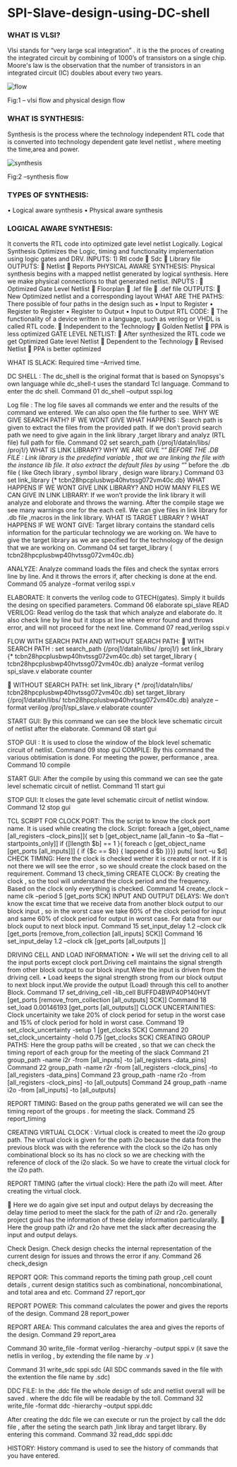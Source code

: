 # SPI-Slave-design-using-DC-shell


### WHAT IS VLSI?
 
Vlsi stands for “very large scal integration” . it is the the proces of creating the integrated circuit by combining of 1000’s of transistors on a single chip.
Moore's law is the observation that the number of transistors in an integrated circuit (IC) doubles about every two years.

![flow](https://github.com/Devi-charan-29/SPI-Slave-design-using-DC-shell/assets/95524221/2d61074f-8b67-4416-b8ca-a3ebcd2ef631)

Fig:1 – vlsi flow and physical design flow


### WHAT IS SYNTHESIS:
Synthesis is the process where the technology independent RTL code that is converted into technology dependent gate level netlist , where meeting the time,area and power.


![synthesis](https://github.com/Devi-charan-29/SPI-Slave-design-using-DC-shell/assets/95524221/7e03d979-0227-400a-8033-20c7879aa0d3)

Fig:2 –synthesis flow

### TYPES OF SYNTHESIS:
•	Logical aware synthesis
•	Physical aware synthesis
 
 ### LOGICAL AWARE SYNTHESIS:
It converts the RTL code into optimized gate level netlist Logically.
Logical Synthesis Optimizes the Logic, timing and functionality implementation using logic gates and DRV.
INPUTS:
	1) Rtl code
	Sdc
	Library file
OUTPUTS:
	Netlist
	Reports
PHYSICAL AWARE SYNTHESIS:
Physical synthesis begins with a mapped netlist generated by logical synthesis. Here we make physical connections to that generated netlist.
INPUTS :
	Optimized Gate Level Netlist
	Floorplan
	.lef file
	.def file
OUTPUTS:
	New Optimized netlist and a corresponding layout
WHAT ARE THE PATHS:
There possible of four paths in the design such as
•	Input to Register
•	Register to Register
•	Register to Output
•	Input to Output
RTL CODE:
	The functionality of a device written in a language, such as verilog or VHDL is called RTL code.
	Independent to the Technology
	Golden Netlist
	PPA is less optimized
GATE LEVEL NETLIST:
	After synthesized the RTL code we get Optimized Gate level Netlist
	Dependent to the Technology
	Revised Netlist
	PPA is better optimized

WHAT IS SLACK: Required time –Arrived time.



DC SHELL :
The dc_shell is the original format that is based on Synopsys's own language while dc_shell-t uses the standard Tcl language. Command to enter the dc shell.
Command 01	dc_shell –output sspi.log
 
Log file :
The log file saves all commands we enter and the results of the command we entered. We can also open the file further to see.
WHY WE GIVE SEARCH PATH? IF WE WONT GIVE WHAT HAPPENS :
Search path is given to extract the files from the provided path. If we don’t provid search path we need to give again in the link library ,target library and analyz (RTL file) full path for file.
Command 02	set search_path {/proj1/dataIn/libs/ /proj1/}
WHAT IS LINK LIBRARY? WHY WE ARE GIVE “*” BEFORE THE .DB FILE :
Link library is the predefind variable , that we are linking the file with the instance lib file. It also extract the default files by using “*” before the .db file ( like Gtech library , symbol library , design ware library.)
Command 03 set link_library {* tcbn28hpcplusbwp40hvtssg072vm40c.db}
WHAT HAPPENS IF WE WONT GIVE LINK LIBRARY? AND HOW MANY FILES WE CAN GIVE IN LINK LIBRARY:
If we won’t provide the link library it will analyze and eloborate and throws the warning. After the compile stage we see many warnings one for the each cell. We can give files in link library for .db file ,macros in the link library.
WHAT IS TARGET LIBRARY ? WHAT HAPPENS IF WE WONT GIVE:
Target library contains the standard cells information for the particular technology we are working on. We have to give the target library as we are specified for the technology of the design that we are working on.
Command 04 set target_library { tcbn28hpcplusbwp40hvtssg072vm40c.db}
 
ANALYZE:
Analyze command loads the files and check the syntax errors line by line. And it throws the errors if, after checking is done at the end.
Command 05 analyze –format verilog sspi.v

ELABORATE:
It converts the verilog code to GTECH(gates). Simply it builds the desing on specified parameters.
Command 06 elaborate spi_slave
READ VERILOG:
Read verilog do the task that which analyze and elaborate do. It also check line by line but it stops at line where error found and throws error, and will not proceed for the next line.
Command 07  read_verilog sspi.v



FLOW WITH SEARCH PATH AND WITHOUT SEARCH PATH:
	WITH SEARCH PATH :
set search_path {/proj1/dataIn/libs/ /proj1/}
set link_library {* tcbn28hpcplusbwp40hvtssg072vm40c.db} set target_library { tcbn28hpcplusbwp40hvtssg072vm40c.db} analyze –format verilog spi_slave.v
elaborate counter

	WITHOUT SEARCH PATH:
set link_library {* /proj1/dataIn/libs/ tcbn28hpcplusbwp40hvtssg072vm40c.db} set target_library {/proj1/dataIn/libs/ tcbn28hpcplusbwp40hvtssg072vm40c.db} analyze –format verilog /proj1/spi_slave.v
elaborate counter
 
START GUI:
By this command we can see the block leve schematic circuit of netlist after the elaborate.
Command 08 start gui

 
STOP GUI :
It is used to close the window of the block level schematic circuit of netlist.
Command 09 stop gui
COMPILE:
By this command the various obtimisation is done. For meeting the power, performance , area.
Command 10 compile

 
 
 
START GUI:
After the compile by using this command we can see the gate level schematic circuit of netlist.
Command 11 start gui

 
STOP GUI:
It closes the gate level schematic circuit of netlist window.
Command 12 stop gui
 
TCL SCRIPT FOR CLOCK PORT:
This the script to know the clock port name. It is used while creating the clock.
Script:
foreach a [get_object_name [all_registers –clock_pins]]{
set b [get_object_name [all_fanin –to $a –flat –startpoints_only]] if {[llength $b] == 1 }{
foreach c [get_object_name [get_ports [all_inputs]]] { if {$c == $b} {
lappend d $b
}}}}
puts[ lsort –u $d]
CHECK TIMING:
Here the clock is checked wether it is created or not. If it is not there we will see the error , so we should create the clock based on the requirement.
Command 13 check_timing
CREATE CLOCK:
By creating the clock , so the tool will understand the clock period and the frequency. Based on the clock only everything is checked.
Command 14 create_clock –name clk –period 5 [get_ports SCK]
INPUT AND OUTPUT DELAYS:
We don’t know the excat time that we receive data from another block output to our block input , so in the worst case we take 60% of the clock period for input and same 60% of clock period for output in worst case. For data from our block ouput to next block input.
Command 15 set_input_delay 1.2 –clock clk [get_ports [remove_from_collection [all_inputs] SCK]]
Command 16	set_input_delay 1.2 –clock clk [get_ports [all_outputs ]]
 
DRIVING CELL AND LOAD INFORMATION:
•	We will set the driving cell to all the input ports except clock port.Driving cell maintains the signal strength from other block output to our block input.Were the input is driven from the driving cell.
•	Load keeps the signal strength strong from our block output to next block input.We provide the output (Load) through this cell to another Block.
Command 17 set_driving_cell -lib_cell BUFFD4BWP40P140HVT [get_ports [remove_from_collection [all_outputs] SCK]]
Command 18 set_load 0.00146193 [get_ports [all_outputs]]
CLOCK UNCERTAINITIES:
Clock uncertainity we take 20% of clock period for setup in the worst case and 15% of clock period for hold in worst case.
Command 19 set_clock_uncertainty -setup 1 [get_clocks SCK]
Command 20 set_clock_uncertainty -hold 0.75 [get_clocks SCK]
CREATING GROUP PATHS:
Here the group paths will be created , so that we can check the timing report of each group for the meeting of the slack
Command 21   group_path -name i2r -from [all_inputs] -to [all_registers -data_pins]
Command 22   group_path -name r2r -from [all_registers -clock_pins] -to [all_registers -data_pins]
Command 23	group_path -name r2o -from [all_registers -clock_pins] -to [all_outputs]
Command 24   group_path -name i2o -from [all_inputs] -to [all_outputs]

REPORT TIMING:
Based on the group paths generated we will can see the timing report of the groups . for meeting the slack.
Command 25   report_timing

 
 
 

 

 
 
CREATING VIRTUAL CLOCK :
Virtual clock is created to meet the i2o group path. The virtual clock is given for the path i2o because the data from the previous block was with the reference with the clock so the i2o has only combinational block so its has no clock so we are checking with the reference of clock of the i2o slack. So we have to create the virtual clock for the i2o path.

 

 
REPORT TIMING (after the virtual clock):
Here the path i2o will meet. After creating the virtual clock.

	Here we do again give set input and output delays by decreasing the delay time period to meet the slack for the path of i2r and r2o. generally project guid has the information of these delay information particularally.
	Here the group path i2r and r2o have met the slack after decreasing the input and output delays.

 
 
Check Design.
Check design checks the internal representation of the current design for issues and throws the error if any.
Command 26 check_design


REPORT QOR:
This command reports the timing path group ,cell count details , current design statitics such as combinational, noncombinational, and total area and etc.
Command 27 report_qor

 
 
 

 
REPORT POWER:
This command calculates the power and gives the reports of the design.
Command 28 report_power

 

 
 
REPORT AREA:
This command calculates the area and gives the reports of the design.
Command 29 report_area


Command	30	write_file -format verilog -hierarchy -output sppi.v
(it save the netlis in verilog , by extending the file name by .v )

Command 31 write_sdc sppi.sdc
(All SDC commands saved in the file with the extention the file name by .sdc)

DDC FILE:
In the .ddc file the whole design of sdc and netlist overall will be saved . where the ddc file will be readable by the toll.
Command 32 write_file -format ddc -hierarchy –output sppi.ddc

After creating the ddc file we can execute or run the project by call the ddc file , after the seting the search path ,link libray and target library. By entering this command.
Command 32 read_ddc sppi.ddc
 
HISTORY:
History command is used to see the history of commands that you have entered.

 
 
